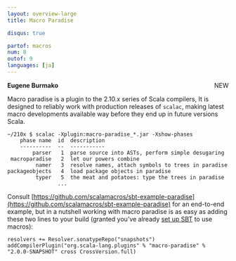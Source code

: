 ```yaml
---
layout: overview-large
title: Macro Paradise

disqus: true

partof: macros
num: 8
outof: 9
languages: [ja]
---
```

<span class="label success" style="float: right;">NEW</span>

**Eugene Burmako**

Macro paradise is a plugin to the 2.10.x series of Scala compilers,
It is designed to reliably work with production releases of <code>scalac</code>,
making latest macro developments available way before they end up in future versions Scala.

    ~/210x $ scalac -Xplugin:macro-paradise_*.jar -Xshow-phases
        phase name  id  description
        ----------  --  -----------
            parser   1  parse source into ASTs, perform simple desugaring
     macroparadise   2  let our powers combine
             namer   3  resolve names, attach symbols to trees in paradise
    packageobjects   4  load package objects in paradise
             typer   5  the meat and potatoes: type the trees in paradise
                    ...

Consult [https://github.com/scalamacros/sbt-example-paradise](https://github.com/scalamacros/sbt-example-paradise)
for an end-to-end example, but in a nutshell working with macro paradise is as easy as adding these two lines
to your build (granted you’ve already [set up SBT](http://docs.scala-lang.org/overviews/macros/overview.html#using_macros_with_maven_or_sbt)
to use macros):

    resolvers += Resolver.sonatypeRepo("snapshots")
    addCompilerPlugin("org.scala-lang.plugins" % "macro-paradise" % "2.0.0-SNAPSHOT" cross CrossVersion.full)